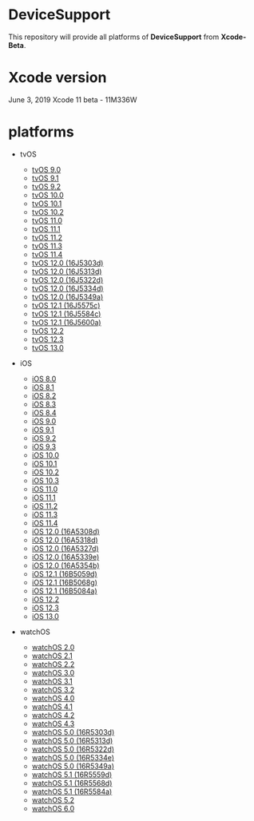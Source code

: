 # DeviceSupport

This repository will provide all platforms of **DeviceSupport** from **Xcode-Beta**.

# Xcode version
June 3, 2019
Xcode 11 beta  - 11M336W

# platforms

- tvOS
	- [tvOS 9.0](https://github.com/iOSTaiwan/DeviceSupport/tree/master/AppleTVOS.platform/9.0)
	- [tvOS 9.1](https://github.com/iOSTaiwan/DeviceSupport/tree/master/AppleTVOS.platform/9.1)
	- [tvOS 9.2](https://github.com/iOSTaiwan/DeviceSupport/tree/master/AppleTVOS.platform/9.2)
	- [tvOS 10.0](https://github.com/iOSTaiwan/DeviceSupport/tree/master/AppleTVOS.platform/10.0)
	- [tvOS 10.1](https://github.com/iOSTaiwan/DeviceSupport/tree/master/AppleTVOS.platform/10.1)
	- [tvOS 10.2](https://github.com/iOSTaiwan/DeviceSupport/tree/master/AppleTVOS.platform/10.2)
	- [tvOS 11.0](https://github.com/iOSTaiwan/DeviceSupport/tree/master/AppleTVOS.platform/11.0)
	- [tvOS 11.1](https://github.com/iOSTaiwan/DeviceSupport/tree/master/AppleTVOS.platform/11.1)
	- [tvOS 11.2](https://github.com/iOSTaiwan/DeviceSupport/tree/master/AppleTVOS.platform/11.2)
	- [tvOS 11.3](https://github.com/iOSTaiwan/DeviceSupport/tree/master/AppleTVOS.platform/11.3)
	- [tvOS 11.4](https://github.com/iOSTaiwan/DeviceSupport/tree/master/AppleTVOS.platform/11.4)
	- [tvOS 12.0 (16J5303d)](https://github.com/iOSTaiwan/DeviceSupport/tree/master/AppleTVOS.platform/12.0%20(16J5303d))
	- [tvOS 12.0 (16J5313d)](https://github.com/iOSTaiwan/DeviceSupport/tree/master/AppleTVOS.platform/12.0%20(16J5313d))
	- [tvOS 12.0 (16J5322d)](https://github.com/iOSTaiwan/DeviceSupport/tree/master/AppleTVOS.platform/12.0%20(16J5322d))
	- [tvOS 12.0 (16J5334d)](https://github.com/iOSTaiwan/DeviceSupport/tree/master/AppleTVOS.platform/12.0%20(16J5334d))	
	- [tvOS 12.0 (16J5349a)](https://github.com/iOSTaiwan/DeviceSupport/tree/master/AppleTVOS.platform/12.0%20(16J5349a))	
	- [tvOS 12.1 (16J5575c)](https://github.com/iOSTaiwan/DeviceSupport/tree/master/AppleTVOS.platform/12.1%20(16J5575c))
	- [tvOS 12.1 (16J5584c)](https://github.com/iOSTaiwan/DeviceSupport/tree/master/AppleTVOS.platform/12.1%20(16J5584c))
	- [tvOS 12.1 (16J5600a)](https://github.com/iOSTaiwan/DeviceSupport/tree/master/AppleTVOS.platform/12.1%20(16J5600a))
    - [tvOS 12.2](https://github.com/iOSTaiwan/DeviceSupport/tree/master/AppleTVOS.platform/12.2)
    - [tvOS 12.3](https://github.com/iOSTaiwan/DeviceSupport/tree/master/AppleTVOS.platform/12.3)
    - [tvOS 13.0](https://github.com/iOSTaiwan/DeviceSupport/tree/master/AppleTVOS.platform/13.0)

- iOS
	- [iOS 8.0](https://github.com/iOSTaiwan/DeviceSupport/tree/master/iPhoneOS.platform/8.0)
	- [iOS 8.1](https://github.com/iOSTaiwan/DeviceSupport/tree/master/iPhoneOS.platform/8.1)
	- [iOS 8.2](https://github.com/iOSTaiwan/DeviceSupport/tree/master/iPhoneOS.platform/8.2)
	- [iOS 8.3](https://github.com/iOSTaiwan/DeviceSupport/tree/master/iPhoneOS.platform/8.3)
	- [iOS 8.4](https://github.com/iOSTaiwan/DeviceSupport/tree/master/iPhoneOS.platform/8.4)
	- [iOS 9.0](https://github.com/iOSTaiwan/DeviceSupport/tree/master/iPhoneOS.platform/9.0)
	- [iOS 9.1](https://github.com/iOSTaiwan/DeviceSupport/tree/master/iPhoneOS.platform/9.1)
	- [iOS 9.2](https://github.com/iOSTaiwan/DeviceSupport/tree/master/iPhoneOS.platform/9.2)
	- [iOS 9.3](https://github.com/iOSTaiwan/DeviceSupport/tree/master/iPhoneOS.platform/9.3)
	- [iOS 10.0](https://github.com/iOSTaiwan/DeviceSupport/tree/master/iPhoneOS.platform/10.0)
	- [iOS 10.1](https://github.com/iOSTaiwan/DeviceSupport/tree/master/iPhoneOS.platform/10.1)
	- [iOS 10.2](https://github.com/iOSTaiwan/DeviceSupport/tree/master/iPhoneOS.platform/10.2)
	- [iOS 10.3](https://github.com/iOSTaiwan/DeviceSupport/tree/master/iPhoneOS.platform/10.3)
	- [iOS 11.0](https://github.com/iOSTaiwan/DeviceSupport/tree/master/iPhoneOS.platform/11.0)
	- [iOS 11.1](https://github.com/iOSTaiwan/DeviceSupport/tree/master/iPhoneOS.platform/11.1)
	- [iOS 11.2](https://github.com/iOSTaiwan/DeviceSupport/tree/master/iPhoneOS.platform/11.2)
	- [iOS 11.3](https://github.com/iOSTaiwan/DeviceSupport/tree/master/iPhoneOS.platform/11.3)
	- [iOS 11.4](https://github.com/iOSTaiwan/DeviceSupport/tree/master/iPhoneOS.platform/11.4)
	- [iOS 12.0 (16A5308d)](https://github.com/iOSTaiwan/DeviceSupport/tree/master/iPhoneOS.platform/12.0%20(16A5308d))
	- [iOS 12.0 (16A5318d)](https://github.com/iOSTaiwan/DeviceSupport/tree/master/iPhoneOS.platform/12.0%20(16A5318d))
	- [iOS 12.0 (16A5327d)](https://github.com/iOSTaiwan/DeviceSupport/tree/master/iPhoneOS.platform/12.0%20(16A5327d))
	- [iOS 12.0 (16A5339e)](https://github.com/iOSTaiwan/DeviceSupport/tree/master/iPhoneOS.platform/12.0%20(16A5339e))
	- [iOS 12.0 (16A5354b)](https://github.com/iOSTaiwan/DeviceSupport/tree/master/iPhoneOS.platform/12.0%20(16A5354b))
	- [iOS 12.1 (16B5059d)](https://github.com/iOSTaiwan/DeviceSupport/tree/master/iPhoneOS.platform/12.1%20(16B5059d))
	- [iOS 12.1 (16B5068g)](https://github.com/iOSTaiwan/DeviceSupport/tree/master/iPhoneOS.platform/12.1%20(16B5068g))
	- [iOS 12.1 (16B5084a)](https://github.com/iOSTaiwan/DeviceSupport/tree/master/iPhoneOS.platform/12.1%20(16B5084a))
    - [iOS 12.2](https://github.com/iOSTaiwan/DeviceSupport/tree/master/iPhoneOS.platform/12.2)
    - [iOS 12.3](https://github.com/iOSTaiwan/DeviceSupport/tree/master/iPhoneOS.platform/12.3)
    - [iOS 13.0](https://github.com/iOSTaiwan/DeviceSupport/tree/master/iPhoneOS.platform/13.0)

- watchOS
	- [watchOS 2.0](https://github.com/iOSTaiwan/DeviceSupport/tree/master/WatchOS.platform/2.0)
	- [watchOS 2.1](https://github.com/iOSTaiwan/DeviceSupport/tree/master/WatchOS.platform/2.1)
	- [watchOS 2.2](https://github.com/iOSTaiwan/DeviceSupport/tree/master/WatchOS.platform/2.2)
	- [watchOS 3.0](https://github.com/iOSTaiwan/DeviceSupport/tree/master/WatchOS.platform/3.0)
	- [watchOS 3.1](https://github.com/iOSTaiwan/DeviceSupport/tree/master/WatchOS.platform/3.1)
	- [watchOS 3.2](https://github.com/iOSTaiwan/DeviceSupport/tree/master/WatchOS.platform/3.2)
	- [watchOS 4.0](https://github.com/iOSTaiwan/DeviceSupport/tree/master/WatchOS.platform/4.0)
	- [watchOS 4.1](https://github.com/iOSTaiwan/DeviceSupport/tree/master/WatchOS.platform/4.1)
	- [watchOS 4.2](https://github.com/iOSTaiwan/DeviceSupport/tree/master/WatchOS.platform/4.2)
	- [watchOS 4.3](https://github.com/iOSTaiwan/DeviceSupport/tree/master/WatchOS.platform/4.3)
	- [watchOS 5.0 (16R5303d)](https://github.com/iOSTaiwan/DeviceSupport/tree/master/WatchOS.platform/5.0%20(16R5303d))
	- [watchOS 5.0 (16R5313d)](https://github.com/iOSTaiwan/DeviceSupport/tree/master/WatchOS.platform/5.0%20(16R5313d))
	- [watchOS 5.0 (16R5322d)](https://github.com/iOSTaiwan/DeviceSupport/tree/master/WatchOS.platform/5.0%20(16R5322d))
	- [watchOS 5.0 (16R5334e)](https://github.com/iOSTaiwan/DeviceSupport/tree/master/WatchOS.platform/5.0%20(16R5334e))
	- [watchOS 5.0 (16R5349a)](https://github.com/iOSTaiwan/DeviceSupport/tree/master/WatchOS.platform/5.0%20(16R5349a))
	- [watchOS 5.1 (16R5559d)](https://github.com/iOSTaiwan/DeviceSupport/tree/master/WatchOS.platform/5.1%20(16R5559d))
	- [watchOS 5.1 (16R5568d)](https://github.com/iOSTaiwan/DeviceSupport/tree/master/WatchOS.platform/5.1%20(16R5568d))
	- [watchOS 5.1 (16R5584a)](https://github.com/iOSTaiwan/DeviceSupport/tree/master/WatchOS.platform/5.1%20(16R5584a))
    - [watchOS 5.2](https://github.com/iOSTaiwan/DeviceSupport/tree/master/WatchOS.platform/5.2)
    - [watchOS 6.0](https://github.com/iOSTaiwan/DeviceSupport/tree/master/WatchOS.platform/6.0)